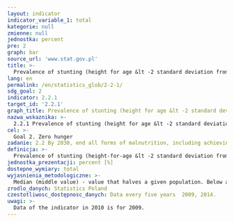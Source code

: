 ```yaml
---
layout: indicator
indicator_variable_1: total
kategorie: null
zmienne: null
jednostka: percent
pre: 2
graph: bar
source_url: 'www.stat.gov.pl'
title: >-
  Prevalence of stunting (height for age &lt -2 standard deviation from the median of the World Health Organization (WHO) Child Growth Standards) among children under 5 years of age
lang: en
permalink: /en/statistics_glob/2-2-1/
sdg_goal: 2
indicator: 2.2.1
target_id: '2.2.1'
graph_title: Prevalence of stunting (height for age &lt -2 standard deviation from the median of the World Health Organization (WHO) Child Growth Standards) among children under 5 years of age
nazwa_wskaznika: >-
  2.2.1 Prevalence of stunting (height for age &lt -2 standard deviation from the median of the World Health Organization (WHO) Child Growth Standards) among children under 5 years of age
cel: >-
  Goal 2. Zero hunger
zadanie: 2.2 By 2030, end all forms of malnutrition, including achieving, by 2025, the internationally agreed targets on stunting and wasting in children under 5 years of age, and address the nutritional needs of adolescent girls, pregnant and lactating women and older persons
definicja: >-
  Prevalence of stunting (height-for-age &lt -2 standard deviation from the median of the World Health Organization (WHO) Child Growth Standards) among children under 5 years of age.
jednostka_prezentacji: percent [%]
dostepne_wymiary: total
wyjasnienia_metodologiczne: >-
  Median (middle value) - value that halves a given population. Below and above the median is exactly 50% of the units of a given population. If the median height is 120 cm, it means that the height in a half of the population is lower than 120 cm, and in the second half the height is over 120 cm.Standard Deviation - indicates how much the value of a given variable is dispersed around the average, which is median (growth to age) in the indicator in question. The lower the deviation value, the more observations are focused around the average.The indicator is calculated on the basis of information obtained from the European Health Interview Survey (EHIS). This study covers persons aged 15 and more in households living in the territory of the country. In Poland the survey covered also children at age 0-14 years.
zrodlo_danych: Statistics Poland
czestotliwosc_dostępnosc_danych: Data every five years  2009, 2014.
uwagi: >-
  Data of the indicator in 2010 is for 2009.
---
```

